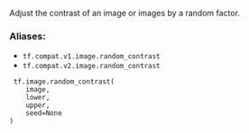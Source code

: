 Adjust the contrast of an image or images by a random factor.
### Aliases:
- `tf.compat.v1.image.random_contrast`
- `tf.compat.v2.image.random_contrast`

```
 tf.image.random_contrast(
    image,
    lower,
    upper,
    seed=None
)
```
